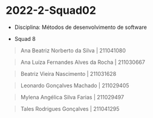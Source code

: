 # 2022-2-Squad02

* Disciplina: Métodos de desenvolvimento de software

* Squad 8
> Ana Beatriz Norberto da Silva | 211041080

> Ana Luíza Fernandes Alves da Rocha | 211030667

> Beatriz Vieira Nascimento |  211031628

> Leonardo Gonçalves Machado | 211029405

> Mylena Angélica Silva Farias | 211029497

> Tales Rodrigues Gonçalves  | 211041295
